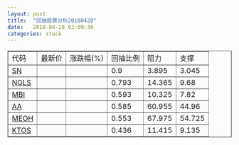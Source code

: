 ```yaml
---
layout: post
title:  "回抽股票分析20180428"
date:   2018-04-28 02:09:30
categories: stock
---
```

<script type="text/javascript">
var stockList = []
stockList.push('gb_sn');
stockList.push('gb_ngls');
stockList.push('gb_mbi');
stockList.push('gb_aa');
stockList.push('gb_meoh');
stockList.push('gb_ktos');
</script>
<table border="1">
 <tr>
 <td>代码</td>
 <td>最新价</td>
 <td>涨跌幅(%)</td>
 <td>回抽比例</td>
 <td>阻力</td>
 <td>支撑</td>
</tr>
  <tr id="sn">
  <td><a href="http://stock.finance.sina.com.cn/usstock/quotes/SN.html" target="_blank">SN</a></td><td></td><td></td><td>0.9</td><td>3.895</td><td>3.045</td></tr>
  <tr id="ngls">
  <td><a href="http://stock.finance.sina.com.cn/usstock/quotes/NGLS.html" target="_blank">NGLS</a></td><td></td><td></td><td>0.793</td><td>14.365</td><td>9.68</td></tr>
  <tr id="mbi">
  <td><a href="http://stock.finance.sina.com.cn/usstock/quotes/MBI.html" target="_blank">MBI</a></td><td></td><td></td><td>0.593</td><td>10.325</td><td>7.82</td></tr>
  <tr id="aa">
  <td><a href="http://stock.finance.sina.com.cn/usstock/quotes/AA.html" target="_blank">AA</a></td><td></td><td></td><td>0.585</td><td>60.955</td><td>44.96</td></tr>
  <tr id="meoh">
  <td><a href="http://stock.finance.sina.com.cn/usstock/quotes/MEOH.html" target="_blank">MEOH</a></td><td></td><td></td><td>0.553</td><td>67.975</td><td>54.725</td></tr>
  <tr id="ktos">
  <td><a href="http://stock.finance.sina.com.cn/usstock/quotes/KTOS.html" target="_blank">KTOS</a></td><td></td><td></td><td>0.436</td><td>11.415</td><td>9.135</td></tr>
</table>

